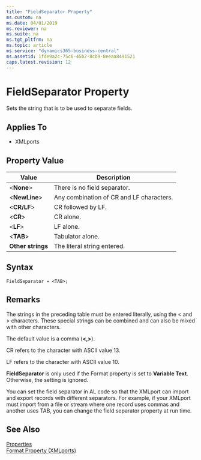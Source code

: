 ```yaml
---
title: "FieldSeparator Property"
ms.custom: na
ms.date: 04/01/2019
ms.reviewer: na
ms.suite: na
ms.tgt_pltfrm: na
ms.topic: article
ms.service: "dynamics365-business-central"
ms.assetid: 1fde9a2c-75c6-45b2-8cb9-8eeaa8491521
caps.latest.revision: 12
---
```


 

# FieldSeparator Property
Sets the string that is to be used to separate fields.  
  
## Applies To  
  
-   XMLports  
  
## Property Value  
  
|**Value**|**Description**|  
|---------------|---------------------|  
|<**None**>|There is no field separator.|  
|<**NewLine**>|Any combination of CR and LF characters.|  
|<**CR/LF**>|CR followed by LF.|  
|<**CR**>|CR alone.|  
|<**LF**>|LF alone.|  
|<**TAB**>|Tabulator alone.|  
|**Other strings**|The literal string entered.|  

## Syntax
```
FieldSeparator = <TAB>;
```
 
## Remarks  
 The strings in the preceding table must be entered literally, using the < and > characters. These special strings can be combined and can also be mixed with other characters.  
  
 The default value is a comma (**<,>**).  
  
 CR refers to the character with ASCII value 13.  
  
 LF refers to the character with ASCII value 10.  
  
 **FieldSeparator** is only used if the Format property is set to **Variable Text**. Otherwise, the setting is ignored.  
  
 You can set the field separator in AL code so that the XMLport can import and export records with different separators. For example, if your XMLport must import from a file or stream where one record uses commas and another uses TAB, you can change the field separator property at run time.  
  
## See Also  
 [Properties](devenv-properties.md)   
 [Format Property (XMLports)](devenv-format-xmlports-property.md)